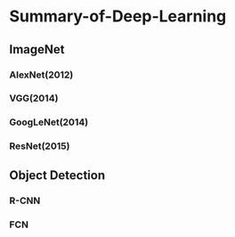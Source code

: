 # Summary-of-Deep-Learning
## ImageNet
### AlexNet(2012)
### VGG(2014)
### GoogLeNet(2014)
### ResNet(2015)
## Object Detection
### R-CNN
### FCN
